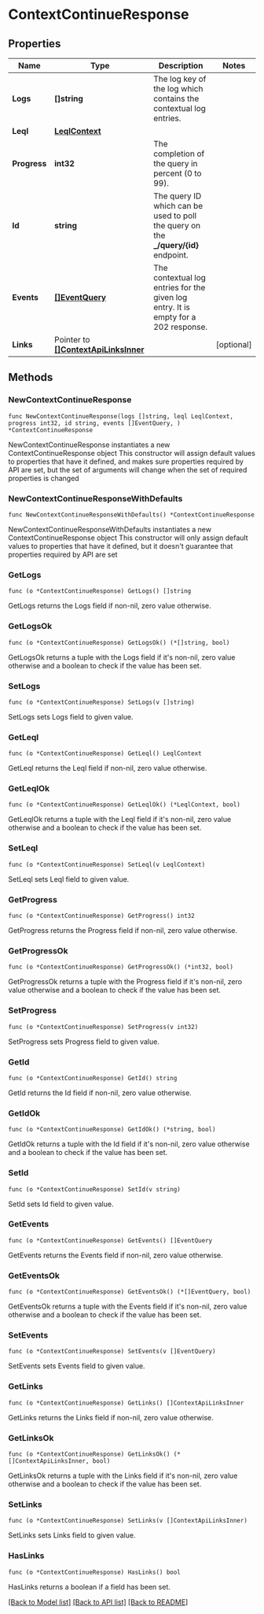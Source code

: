 # ContextContinueResponse

## Properties

Name | Type | Description | Notes
------------ | ------------- | ------------- | -------------
**Logs** | **[]string** | The log key of the log which contains the contextual log entries. | 
**Leql** | [**LeqlContext**](LeqlContext.md) |  | 
**Progress** | **int32** | The completion of the query in percent (0 to 99). | 
**Id** | **string** | The query ID which can be used to poll the query on the **_/query/{id}** endpoint. | 
**Events** | [**[]EventQuery**](EventQuery.md) | The contextual log entries for the given log entry. It is empty for a 202 response.  | 
**Links** | Pointer to [**[]ContextApiLinksInner**](ContextApiLinksInner.md) |  | [optional] 

## Methods

### NewContextContinueResponse

`func NewContextContinueResponse(logs []string, leql LeqlContext, progress int32, id string, events []EventQuery, ) *ContextContinueResponse`

NewContextContinueResponse instantiates a new ContextContinueResponse object
This constructor will assign default values to properties that have it defined,
and makes sure properties required by API are set, but the set of arguments
will change when the set of required properties is changed

### NewContextContinueResponseWithDefaults

`func NewContextContinueResponseWithDefaults() *ContextContinueResponse`

NewContextContinueResponseWithDefaults instantiates a new ContextContinueResponse object
This constructor will only assign default values to properties that have it defined,
but it doesn't guarantee that properties required by API are set

### GetLogs

`func (o *ContextContinueResponse) GetLogs() []string`

GetLogs returns the Logs field if non-nil, zero value otherwise.

### GetLogsOk

`func (o *ContextContinueResponse) GetLogsOk() (*[]string, bool)`

GetLogsOk returns a tuple with the Logs field if it's non-nil, zero value otherwise
and a boolean to check if the value has been set.

### SetLogs

`func (o *ContextContinueResponse) SetLogs(v []string)`

SetLogs sets Logs field to given value.


### GetLeql

`func (o *ContextContinueResponse) GetLeql() LeqlContext`

GetLeql returns the Leql field if non-nil, zero value otherwise.

### GetLeqlOk

`func (o *ContextContinueResponse) GetLeqlOk() (*LeqlContext, bool)`

GetLeqlOk returns a tuple with the Leql field if it's non-nil, zero value otherwise
and a boolean to check if the value has been set.

### SetLeql

`func (o *ContextContinueResponse) SetLeql(v LeqlContext)`

SetLeql sets Leql field to given value.


### GetProgress

`func (o *ContextContinueResponse) GetProgress() int32`

GetProgress returns the Progress field if non-nil, zero value otherwise.

### GetProgressOk

`func (o *ContextContinueResponse) GetProgressOk() (*int32, bool)`

GetProgressOk returns a tuple with the Progress field if it's non-nil, zero value otherwise
and a boolean to check if the value has been set.

### SetProgress

`func (o *ContextContinueResponse) SetProgress(v int32)`

SetProgress sets Progress field to given value.


### GetId

`func (o *ContextContinueResponse) GetId() string`

GetId returns the Id field if non-nil, zero value otherwise.

### GetIdOk

`func (o *ContextContinueResponse) GetIdOk() (*string, bool)`

GetIdOk returns a tuple with the Id field if it's non-nil, zero value otherwise
and a boolean to check if the value has been set.

### SetId

`func (o *ContextContinueResponse) SetId(v string)`

SetId sets Id field to given value.


### GetEvents

`func (o *ContextContinueResponse) GetEvents() []EventQuery`

GetEvents returns the Events field if non-nil, zero value otherwise.

### GetEventsOk

`func (o *ContextContinueResponse) GetEventsOk() (*[]EventQuery, bool)`

GetEventsOk returns a tuple with the Events field if it's non-nil, zero value otherwise
and a boolean to check if the value has been set.

### SetEvents

`func (o *ContextContinueResponse) SetEvents(v []EventQuery)`

SetEvents sets Events field to given value.


### GetLinks

`func (o *ContextContinueResponse) GetLinks() []ContextApiLinksInner`

GetLinks returns the Links field if non-nil, zero value otherwise.

### GetLinksOk

`func (o *ContextContinueResponse) GetLinksOk() (*[]ContextApiLinksInner, bool)`

GetLinksOk returns a tuple with the Links field if it's non-nil, zero value otherwise
and a boolean to check if the value has been set.

### SetLinks

`func (o *ContextContinueResponse) SetLinks(v []ContextApiLinksInner)`

SetLinks sets Links field to given value.

### HasLinks

`func (o *ContextContinueResponse) HasLinks() bool`

HasLinks returns a boolean if a field has been set.


[[Back to Model list]](../README.md#documentation-for-models) [[Back to API list]](../README.md#documentation-for-api-endpoints) [[Back to README]](../README.md)


